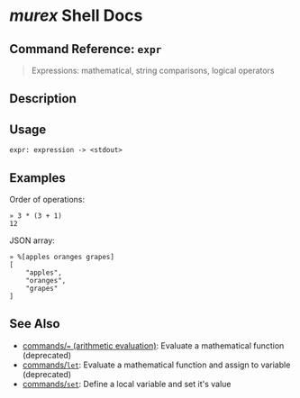 # _murex_ Shell Docs

## Command Reference: `expr`

> Expressions: mathematical, string comparisons, logical operators

## Description



## Usage

    expr: expression -> <stdout>

## Examples

Order of operations:

    » 3 * (3 + 1)                                                                                                                                                                                                                         
    12
    
JSON array:

    » %[apples oranges grapes]
    [
        "apples",
        "oranges",
        "grapes"
    ]

## See Also

* [commands/`=` (arithmetic evaluation)](../commands/equ.md):
  Evaluate a mathematical function (deprecated)
* [commands/`let`](../commands/let.md):
  Evaluate a mathematical function and assign to variable (deprecated)
* [commands/`set`](../commands/set.md):
  Define a local variable and set it's value